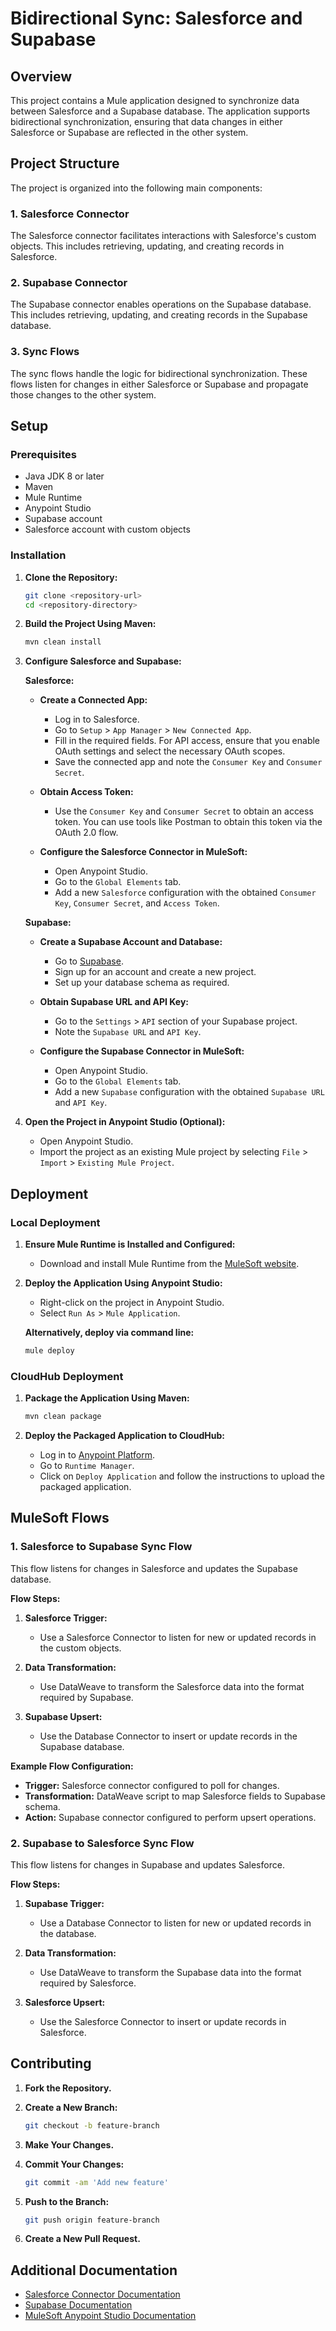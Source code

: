 # Bidirectional Sync: Salesforce and Supabase

## Overview

This project contains a Mule application designed to synchronize data between Salesforce and a Supabase database. The application supports bidirectional synchronization, ensuring that data changes in either Salesforce or Supabase are reflected in the other system.

## Project Structure

The project is organized into the following main components:

### 1. Salesforce Connector

The Salesforce connector facilitates interactions with Salesforce's custom objects. This includes retrieving, updating, and creating records in Salesforce.

### 2. Supabase Connector

The Supabase connector enables operations on the Supabase database. This includes retrieving, updating, and creating records in the Supabase database.

### 3. Sync Flows

The sync flows handle the logic for bidirectional synchronization. These flows listen for changes in either Salesforce or Supabase and propagate those changes to the other system.

## Setup

### Prerequisites

- Java JDK 8 or later
- Maven
- Mule Runtime
- Anypoint Studio
- Supabase account
- Salesforce account with custom objects

### Installation

1. **Clone the Repository:**

   ```bash
   git clone <repository-url>
   cd <repository-directory>
   ```

2. **Build the Project Using Maven:**

   ```bash
   mvn clean install
   ```

3. **Configure Salesforce and Supabase:**

   **Salesforce:**

   - **Create a Connected App:**
     - Log in to Salesforce.
     - Go to `Setup` > `App Manager` > `New Connected App`.
     - Fill in the required fields. For API access, ensure that you enable OAuth settings and select the necessary OAuth scopes.
     - Save the connected app and note the `Consumer Key` and `Consumer Secret`.

   - **Obtain Access Token:**
     - Use the `Consumer Key` and `Consumer Secret` to obtain an access token. You can use tools like Postman to obtain this token via the OAuth 2.0 flow.

   - **Configure the Salesforce Connector in MuleSoft:**
     - Open Anypoint Studio.
     - Go to the `Global Elements` tab.
     - Add a new `Salesforce` configuration with the obtained `Consumer Key`, `Consumer Secret`, and `Access Token`.

   **Supabase:**

   - **Create a Supabase Account and Database:**
     - Go to [Supabase](https://supabase.com/).
     - Sign up for an account and create a new project.
     - Set up your database schema as required.

   - **Obtain Supabase URL and API Key:**
     - Go to the `Settings` > `API` section of your Supabase project.
     - Note the `Supabase URL` and `API Key`.

   - **Configure the Supabase Connector in MuleSoft:**
     - Open Anypoint Studio.
     - Go to the `Global Elements` tab.
     - Add a new `Supabase` configuration with the obtained `Supabase URL` and `API Key`.

4. **Open the Project in Anypoint Studio (Optional):**

   - Open Anypoint Studio.
   - Import the project as an existing Mule project by selecting `File` > `Import` > `Existing Mule Project`.

## Deployment

### Local Deployment

1. **Ensure Mule Runtime is Installed and Configured:**
   - Download and install Mule Runtime from the [MuleSoft website](https://www.mulesoft.com/platform/mule-esb).

2. **Deploy the Application Using Anypoint Studio:**
   - Right-click on the project in Anypoint Studio.
   - Select `Run As` > `Mule Application`.

   **Alternatively, deploy via command line:**

   ```bash
   mule deploy
   ```

### CloudHub Deployment

1. **Package the Application Using Maven:**

   ```bash
   mvn clean package
   ```

2. **Deploy the Packaged Application to CloudHub:**
   - Log in to [Anypoint Platform](https://anypoint.mulesoft.com).
   - Go to `Runtime Manager`.
   - Click on `Deploy Application` and follow the instructions to upload the packaged application.

## MuleSoft Flows

### 1. Salesforce to Supabase Sync Flow

This flow listens for changes in Salesforce and updates the Supabase database.

**Flow Steps:**

1. **Salesforce Trigger:**
   - Use a Salesforce Connector to listen for new or updated records in the custom objects.

2. **Data Transformation:**
   - Use DataWeave to transform the Salesforce data into the format required by Supabase.

3. **Supabase Upsert:**
   - Use the Database Connector to insert or update records in the Supabase database.

**Example Flow Configuration:**

- **Trigger:** Salesforce connector configured to poll for changes.
- **Transformation:** DataWeave script to map Salesforce fields to Supabase schema.
- **Action:** Supabase connector configured to perform upsert operations.

### 2. Supabase to Salesforce Sync Flow

This flow listens for changes in Supabase and updates Salesforce.

**Flow Steps:**

1. **Supabase Trigger:**
   - Use a Database Connector to listen for new or updated records in the database.

2. **Data Transformation:**
   - Use DataWeave to transform the Supabase data into the format required by Salesforce.

3. **Salesforce Upsert:**
   - Use the Salesforce Connector to insert or update records in Salesforce.

## Contributing

1. **Fork the Repository.**
2. **Create a New Branch:**

   ```bash
   git checkout -b feature-branch
   ```

3. **Make Your Changes.**
4. **Commit Your Changes:**

   ```bash
   git commit -am 'Add new feature'
   ```

5. **Push to the Branch:**

   ```bash
   git push origin feature-branch
   ```

6. **Create a New Pull Request.**

## Additional Documentation

- [Salesforce Connector Documentation](https://docs.mulesoft.com/connectors/salesforce/)
- [Supabase Documentation](https://supabase.com/docs/)
- [MuleSoft Anypoint Studio Documentation](https://docs.mulesoft.com/studio/)
